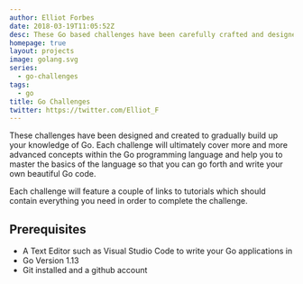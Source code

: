 ```yaml
---
author: Elliot Forbes
date: 2018-03-19T11:05:52Z
desc: These Go based challenges have been carefully crafted and designed to teach you the fundamentals of programming in Go
homepage: true
layout: projects
image: golang.svg
series:
  - go-challenges
tags:
  - go
title: Go Challenges
twitter: https://twitter.com/Elliot_F
---
```


These challenges have been designed and created to gradually build up your knowledge of Go. Each challenge will ultimately cover more and more advanced concepts within the Go programming language and help you to master the basics of the language so that you can go forth and write your own beautiful Go code.

Each challenge will feature a couple of links to tutorials which should contain everything you need in order to complete the challenge. 

## Prerequisites

* A Text Editor such as Visual Studio Code to write your Go applications in
* Go Version 1.13
* Git installed and a github account